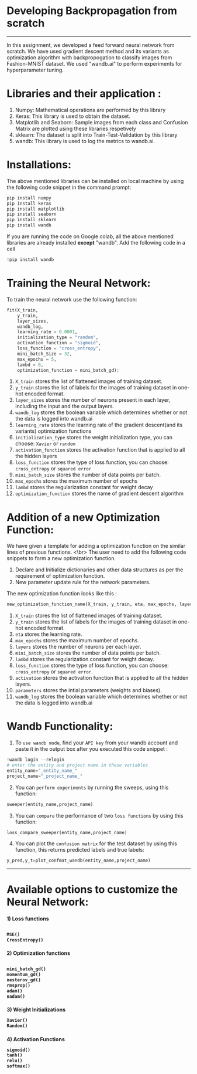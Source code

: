 # Developing Backpropagation from scratch
-----------------------------------------------------------
In this assignment, we developed a feed forward neural network from scratch. We have used gradient descent method and its variants as optimization algorithm with backpropogation to classify images from Fashion-MNIST dataset. We used "wandb.ai" to perform experiments for hyperparameter tuning. 
# Libraries and their application :
1. Numpy: Mathematical operations are performed by this library
2. Keras: This library is used to obtain the dataset.
3. Matplotlib and Seaborn: Sample images from each class and Confusion Matrix are plotted using these libraries respetively
4. sklearn: The dataset is split into Train-Test-Validation by this library
5. wandb: This library is used to log the metrics to wandb.ai.
# Installations:
The above mentioned libraries can be installed on local machine by using the following code snippet in the command prompt:
```python
pip install numpy
pip install keras
pip install matplotlib
pip install seaborn
pip install sklearn
pip install wandb
```
If you are running the code on Google colab, all the above mentioned libraries are already installed **except** "wandb". Add the following code in a cell
```python
!pip install wandb
```
# Training the Neural Network:
To train the neural network use the following function:
  ```python
  fit(X_train, 
      y_train,
      layer_sizes,
      wandb_log, 
      learning_rate = 0.0001, 
      initialization_type = "random", 
      activation_function = "sigmoid", 
      loss_function = "cross_entropy", 
      mini_batch_Size = 32, 
      max_epochs = 5, 
      lambd = 0,
      optimization_function = mini_batch_gd): 
  ```
  1. `X_train` stores the list of flattened images of training dataset.
  2. `y_train` stores the list of labels for the images of training dataset in one-hot encoded format.
  3. `layer_sizes` stores  the number of neurons present in each layer, including the input and the output layers.
  4. `wandb_log` stores the boolean variable which determines whether or not the data is logged into wandb.ai
  5. `learning_rate` stores the learning rate of the gradient descent(and its variants) optimization functions
  6. `initialization_type` stores the weight initialization type, you can choose: `Xavier` or `random`
  7. `activation_function` stores the activation function that is applied to all the hidden layers
  8. `loss_function` stores the type of loss function, you can choose: `cross_entropy` or `squared error`
  9. `mini_batch_size` stores the number of data points per batch.
  10. `max_epochs` stores the maximum number of epochs 
  11. `lambd` stores the regularization constant for weight decay
  12. `optimization_function` stores the name of gradient descent algorithm
   
# Addition of a new Optimization Function:
We have given a template for adding a optimization function on the similar lines of previous functions. 
<\br> The user need to add the following code snippets to form a new optimization function.
  1. Declare and Initialize dictionaries and other data structures as per the requirement of optimization function.
  2. New parameter update rule  for the network parameters.
 
 The new optimization function looks like this :
```python
new_optimization_function_name(X_train, y_train, eta, max_epochs, layers, mini_batch_size, lambd, loss_function, activation, parameters,wandb_log=False )
```
  1. `X_train` stores the list of flattened images of training dataset.
  2. `y_train` stores the list of labels for the images of training dataset in one-hot encoded format.
  3. `eta` stores the learning rate.
  4. `max_epochs` stores the maximum number of epochs.
  5. `layers` stores the number of neurons per each layer.
  6. `mini_batch_size` stores the number of data points per batch.
  7. `lambd` stores the regularization constant for weight decay.
  8. `loss_function` stores the type of loss function, you can choose: `cross_entropy` or `squared error`.
  9. `activation` stores the activation function that is applied to all the hidden layers.
  10. `parameters` stores the intial parameters (weights and biases).
  11. `wandb_log` stores the boolean variable which determines whether or not the data is logged into wandb.ai
  


# Wandb Functionality:

1. To `use wandb mode`, find your `API key` from your wandb account and paste it in the output box after you executed this code snippet :     
  ```python
!wandb login --relogin
# enter the entity and project name in these variables
entity_name="_entity_name_"
project_name="_project_name_"
  ```
2. You can `perform experiments` by running the sweeps, using this function:
```python
sweeper(entity_name,project_name)
```
3. You can `compare` the performance of two `loss functions` by using this function:
```python
loss_compare_sweeper(entity_name,project_name)
```
4. You can plot the `confusion matrix` for the test dataset by using this function, this returns predicted labels and true labels:
```python
y_pred,y_t=plot_confmat_wandb(entity_name,project_name)
``` 
--------------------------------------------------------------     
# Available options to customize the Neural Network:
  
<h4> 1) Loss functions
  
  ```python
  
  MSE()
  CrossEntropy()
  ```
<h4> 2) Optimization functions
  
  ```python
  
  mini_batch_gd()
  momentum_gd()
  nesterov_gd()
  rmsprop()
  adam()
  nadam()
  ```
<h4> 3) Weight Initializations
  
  ```python
  Xavier()
  Random()
  ```
<h4> 4) Activation Functions
  
  ```python
  sigmoid()
  tanh()
  relu()
  softmax()
  ```
